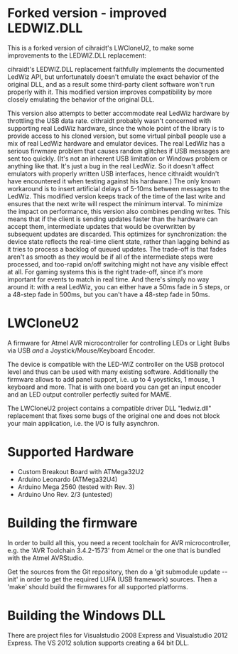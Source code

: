 Forked version - improved LEDWIZ.DLL
====================================

This is a forked version of cihraidt's LWCloneU2, to make some improvements to the LEDWIZ.DLL replacement:

  cihraidt's LEDWIZ.DLL replacement faithfully implements the
documented LedWiz API, but unfortunately doesn't emulate the exact
behavior of the original DLL, and as a result some third-party client
software won't run properly with it.  This modified version improves
compatibility by more closely emulating the behavior of the original
DLL.  

This version also attempts to better accommodate real LedWiz hardware
by throttling the USB data rate.  cithraidt probably wasn't concerned
with supporting real LedWiz hardware, since the whole point of the
library is to provide access to his cloned version, but some virtual
pinball people use a mix of real LedWiz hardware and emulator devices.
The real LedWiz has a serious firwmare problem that causes random
glitches if USB messages are sent too quickly.  (It's not an inherent
USB limitation or Windows problem or anything like that.  It's just a
bug in the real LedWiz.  So it doesn't affect emulators with properly
written USB interfaces, hence cithraidt wouldn't have encountered it
when testing against his hardware.)  The only known workaround is to
insert artificial delays of 5-10ms between messages to the LedWiz.
This modified version keeps track of the time of the last write and
ensures that the next write will respect the minimum interval.  To
minimize the impact on performance, this version also combines pending
writes.  This means that if the client is sending updates faster than
the hardware can accept them, intermediate updates that would be
overwritten by subsequent updates are discarded.  This optimizes for
synchronization: the device state reflects the real-time client state,
rather than lagging behind as it tries to process a backlog of queued
updates.  The trade-off is that fades aren't as smooth as they would
be if all of the intermediate steps were processed, and too-rapid
on/off switching might not have any visible effect at all.  For gaming
systems this is the right trade-off, since it's more important for
events to match in real time.  And there's simply no way around it:
with a real LedWiz, you can either have a 50ms fade in 5 steps, or a
48-step fade in 500ms, but you can't have a 48-step fade in 50ms.




LWCloneU2
=========

A firmware for Atmel AVR microcontroller for controlling LEDs or Light Bulbs via USB *and* a Joystick/Mouse/Keyboard Encoder.

The device is compatible with the LED-WIZ controller on the USB protocol level and thus can be used with many existing software. Additionally the firmware allows to add panel support, i.e. up to 4 yoysticks, 1 mouse, 1 keyboard and more. That is with one board you can get an input encoder and an LED output controller perfectly suited for MAME.

The LWCloneU2 project contains a compatible driver DLL "ledwiz.dll" replacement that fixes some bugs of the original one and does not block your main application, i.e. the I/O is fully asynchron.


Supported Hardware
==================
- Custom Breakout Board with ATMega32U2
- Arduino Leonardo (ATMega32U4)
- Arduino Mega 2560 (tested with Rev. 3)
- Arduino Uno Rev. 2/3 (untested)


Building the firmware
=====================

In order to build all this, you need a recent toolchain for AVR microcontroller, e.g. the 'AVR Toolchain 3.4.2-1573' from Atmel or the one that is bundled with the Atmel AVRStudio.

Get the sources from the Git repository, then do a 'git submodule update --init' in order to get the required LUFA (USB framework) sources. Then a 'make' should build the firmwares for all supported platforms.


Building the Windows DLL
========================

There are project files for Visualstudio 2008 Express and Visualstudio 2012 Express. The VS 2012 solution supports creating a 64 bit DLL.
